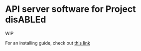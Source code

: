 # API server software for Project disABLEd

WIP

For an installing guide, check out [this link](../INSTALL.md)
